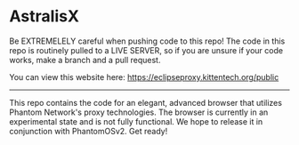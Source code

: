 # AstralisX

Be EXTREMELELY careful when pushing code to this repo! The code in this repo is routinely pulled to a LIVE SERVER, so if you are unsure if your code works, make a branch and a pull request.

You can view this website here: https://eclipseproxy.kittentech.org/public

---

This repo contains the code for an elegant, advanced browser that utilizes Phantom Network's proxy technologies. The browser is currently in an experimental state and is not fully functional. We hope to release it in conjunction with PhantomOSv2. Get ready!
